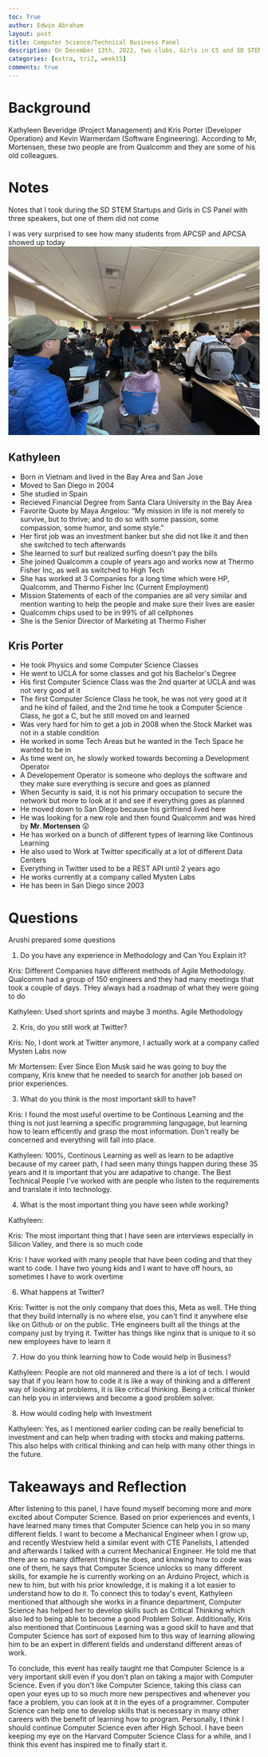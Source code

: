 ```yaml
---
toc: True
author: Edwin Abraham
layout: post
title: Computer Science/Technical Business Panel
description: On December 13th, 2022, two clubs, Girls in CS and SD STEM Startups both partnered in order to 
categories: [extra, tri2, week15]
comments: true
---
```


# Background
 Kathyleen Beveridge (Project Management) and Kris Porter (Developer Operation) and Kevin Warmerdam (Software Engineering). According to Mr, Mortensen, these two people are from Qualcomm and they are some of his old colleagues.
 
 # Notes
 Notes that I took during the SD STEM Startups and Girls in CS Panel with three speakers, but one of them did not come
 
 I was very surprised to see how many students from APCSP and APCSA showed up today
 ![APCSP Panel Talk on Finance](https://raw.githubusercontent.com/EdwinKuttappi/fastpage1/master/images/IMG_0159.jpg)
 
 ## Kathyleen
 - Born in Vietnam and lived in the Bay Area and San Jose
 - Moved to San Diego in 2004
 - She studied in Spain
 - Recieved Financial Degree from Santa Clara University in the Bay Area
 - Favorite Quote by Maya Angelou: “My mission in life is not merely to survive, but to thrive; and to do so with some passion, some compassion, some humor, and some style.”
 - Her first job was an investment banker but she did not like it and then she switched to tech afterwards
 - She learned to surf but realized surfing doesn't pay the bills
 - She joined Qualcomm a couple of years ago and works now at Thermo Fisher Inc, as well as switched to High Tech
 - She has worked at 3 Companies for a long time which were HP, Qualcomm, and Thermo Fisher Inc (Current Employment)
 - Mission Statements of each of the companies are all very similar and mention wanting to help the people and make sure their lives are easier
 - Qualcomm chips used to be in 99% of all cellphones
 - She is the Senior Director of Marketing at Thermo Fisher

## Kris Porter
 - He took Physics and some Computer Science Classes
 - He went to UCLA for some classes and got his Bachelor's Degree
 - His first Computer Science Class was the 2nd quarter at UCLA and was not very good at it
 - The first Computer Science Class he took, he was not very good at it and he kind of failed, and the 2nd time he took a Computer Science Class, he got a C, but he still moved on and learned
 - Was very hard for him to get a job in 2008 when the Stock Market was not in a stable condition
 - He worked in some Tech Areas but he wanted in the Tech Space he wanted to be in
 - As time went on, he slowly worked towards becoming a Development Operator
 - A Developement Operator is someone who deploys the software and they make sure everything is secure and goes as planned
 - When Security is said, it is not his primary occupation to secure the network but more to look at it and see if everything goes as planned
 - He moved down to San DIego because his girlfriend lived here
 - He was looking for a new role and then found Qualcomm and was hired by **Mr. Mortensen** 😲
 - He has worked on a bunch of different types of learning like Continous Learning
 - He also used to Work at Twitter specifically at a lot of different Data Centers
 - Everything in Twitter used to be a REST API until 2 years ago
 - He works currently at a company called Mysten Labs
 - He has been in San Diego since 2003

# Questions
Arushi prepared some questions

1. Do you have any experience in Methodology and Can You Explain it?

Kris: Different Companies have different methods of Agile Methodology. Qualcomm had a group of 150 engineers and they had many meetings that took a couple of days. THey always had a roadmap of what they were going to do

Kathyleen: Used short sprints and maybe 3 months. Agile Methodology

2. Kris, do you still work at Twitter?

Kris: No, I dont work at Twitter anymore, I actually work at a company called Mysten Labs now

Mr Mortensen: Ever Since Elon Musk said he was going to buy the company, Kris knew that he needed to search for another job based on prior experiences.

3. What do you think is the most important skill to have?

Kris: I found the most useful overtime to be Continous Learning and the thing is not just learning a specific programming langugage, but learning how to learn efficently and grasp the most information. Don't really be concerned and everything will fall into place.

Kathyleen: 100%, Continous Learning as well as learn to be adaptive because of my career path, I had seen many things happen during these 35 years and it is important that you are adapative to change. The Best Technical People I've worked with are people who listen to the requirements and translate it into technology.

4. What is the most important thing you have seen while working?

Kathyleen: 

Kris: The most important thing that I have seen are interviews especially in Silicon Valley, and there is so much code


Kris: I have worked with many people that have been coding and that they want to code. I have two young kids and I want to have off hours, so sometimes I have to work overtime

6. What happens at Twitter?

Kris: Twitter is not the only company that does this, Meta as well. THe thing that they build internally is no where else, you can't find it anywhere else like on Github or on the public. THe engineers built all the things at the company just by trying it. Twitter has things like nginx that is unique to it so new employees have to learn it

7. How do you think learning how to Code would help in Business?

Kathyleen: People are not old mannered and there is a lot of tech. I would say that if you learn how to code it is like a way of thinking and a different way of looking at problems, it is like critical thinking. Being a critical thinker can help you in interviews and become a good problem solver.

8. How would coding help with Investment

Kathyleen: Yes, as I mentioned earlier coding can be really beneficial to investment and can help when trading with stocks and making patterns. This also helps with critical thinking and can help with many other things in the future.

# Takeaways and Reflection
After listening to this panel, I have found myself becoming more and more excited about Computer Science. Based on prior experiences and events, I have learned many times that Computer Science can help you in so many different fields. I want to become a Mechanical Engineer when I grow up, and recently Westview held a similar event with CTE Panelists, I attended and afterwards I talked with a current Mechanical Engineer. He told me that there are so many different things he does, and knowing how to code was one of them, he says that Computer Science unlocks so many different skills, for example he is currently working on an Arduino Project, which is new to him, but with his prior knowledge, it is making it a lot easier to understand how to do it. To connect this to today's event, Kathyleen mentioned that although she works in a finance department, Computer Science has helped her to develop skills such as Critical Thinking which also led to being able to become a good Problem Solver. Additionally, Kris also mentioned that Continuous Learning was a good skill to have and that Computer Science has sort of exposed him to this way of learning allowing him to be an expert in different fields and understand different areas of work. 

To conclude, this event has really taught me that Computer Science is a very important skill even if you don't plan on taking a major with Computer Science. Even if you don't like Computer Science, taking this class can open your eyes up to so much more new perspectives and whenever you face a problem, you can look at it in the eyes of a programmer. Computer Science can help one to develop skills that is necessary in many other careers with the benefit of learning how to program. Personally, I think I should continue Computer Science even after High School. I have been keeping my eye on the Harvard Computer Science Class for a while, and I think this event has inspired me to finally start it.